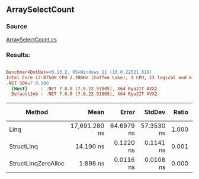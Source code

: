 ﻿## ArraySelectCount

### Source
[ArraySelectCount.cs](../../src/StructLinq.Benchmark/ArraySelectCount.cs)

### Results:
``` ini

BenchmarkDotNet=v0.13.2, OS=Windows 11 (10.0.22621.819)
Intel Core i7-8750H CPU 2.20GHz (Coffee Lake), 1 CPU, 12 logical and 6 physical cores
.NET SDK=7.0.100
  [Host]     : .NET 7.0.0 (7.0.22.51805), X64 RyuJIT AVX2
  DefaultJob : .NET 7.0.0 (7.0.22.51805), X64 RyuJIT AVX2


```
|              Method |          Mean |      Error |     StdDev | Ratio |   Gen0 | Allocated | Alloc Ratio |
|-------------------- |--------------:|-----------:|-----------:|------:|-------:|----------:|------------:|
|                Linq | 17,691.280 ns | 64.6979 ns | 57.3530 ns | 1.000 |      - |      48 B |        1.00 |
|          StructLinq |     14.190 ns |  0.1220 ns |  0.1141 ns | 0.001 | 0.0136 |      64 B |        1.33 |
| StructLinqZeroAlloc |      1.898 ns |  0.0116 ns |  0.0108 ns | 0.000 |      - |         - |        0.00 |
